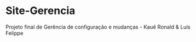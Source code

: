 # Site-Gerencia
Projeto final de Gerência de configuração e mudanças - Kauê Ronald &amp; Luís Felippe
